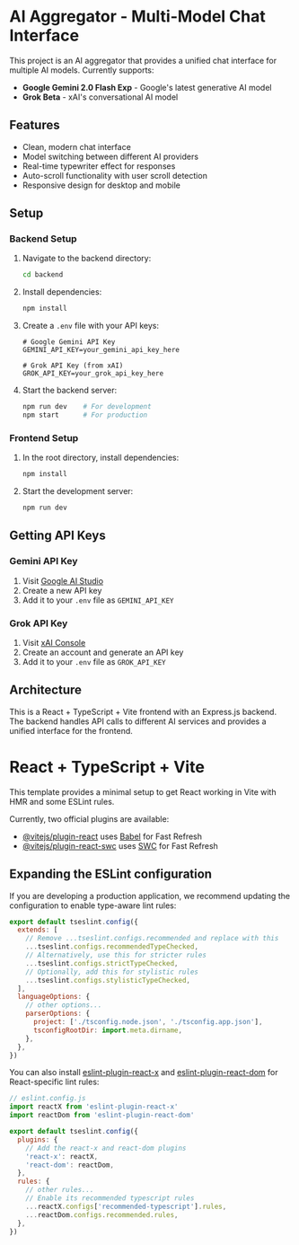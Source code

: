 # AI Aggregator - Multi-Model Chat Interface

This project is an AI aggregator that provides a unified chat interface for multiple AI models. Currently supports:

- **Google Gemini 2.0 Flash Exp** - Google's latest generative AI model
- **Grok Beta** - xAI's conversational AI model

## Features

- Clean, modern chat interface
- Model switching between different AI providers
- Real-time typewriter effect for responses
- Auto-scroll functionality with user scroll detection
- Responsive design for desktop and mobile

## Setup

### Backend Setup

1. Navigate to the backend directory:
   ```bash
   cd backend
   ```

2. Install dependencies:
   ```bash
   npm install
   ```

3. Create a `.env` file with your API keys:
   ```env
   # Google Gemini API Key
   GEMINI_API_KEY=your_gemini_api_key_here
   
   # Grok API Key (from xAI)
   GROK_API_KEY=your_grok_api_key_here
   ```

4. Start the backend server:
   ```bash
   npm run dev    # For development
   npm start      # For production
   ```

### Frontend Setup

1. In the root directory, install dependencies:
   ```bash
   npm install
   ```

2. Start the development server:
   ```bash
   npm run dev
   ```

## Getting API Keys

### Gemini API Key
1. Visit [Google AI Studio](https://aistudio.google.com/)
2. Create a new API key
3. Add it to your `.env` file as `GEMINI_API_KEY`

### Grok API Key
1. Visit [xAI Console](https://console.x.ai/)
2. Create an account and generate an API key
3. Add it to your `.env` file as `GROK_API_KEY`

## Architecture

This is a React + TypeScript + Vite frontend with an Express.js backend. The backend handles API calls to different AI services and provides a unified interface for the frontend.

# React + TypeScript + Vite

This template provides a minimal setup to get React working in Vite with HMR and some ESLint rules.

Currently, two official plugins are available:

- [@vitejs/plugin-react](https://github.com/vitejs/vite-plugin-react/blob/main/packages/plugin-react) uses [Babel](https://babeljs.io/) for Fast Refresh
- [@vitejs/plugin-react-swc](https://github.com/vitejs/vite-plugin-react/blob/main/packages/plugin-react-swc) uses [SWC](https://swc.rs/) for Fast Refresh

## Expanding the ESLint configuration

If you are developing a production application, we recommend updating the configuration to enable type-aware lint rules:

```js
export default tseslint.config({
  extends: [
    // Remove ...tseslint.configs.recommended and replace with this
    ...tseslint.configs.recommendedTypeChecked,
    // Alternatively, use this for stricter rules
    ...tseslint.configs.strictTypeChecked,
    // Optionally, add this for stylistic rules
    ...tseslint.configs.stylisticTypeChecked,
  ],
  languageOptions: {
    // other options...
    parserOptions: {
      project: ['./tsconfig.node.json', './tsconfig.app.json'],
      tsconfigRootDir: import.meta.dirname,
    },
  },
})
```

You can also install [eslint-plugin-react-x](https://github.com/Rel1cx/eslint-react/tree/main/packages/plugins/eslint-plugin-react-x) and [eslint-plugin-react-dom](https://github.com/Rel1cx/eslint-react/tree/main/packages/plugins/eslint-plugin-react-dom) for React-specific lint rules:

```js
// eslint.config.js
import reactX from 'eslint-plugin-react-x'
import reactDom from 'eslint-plugin-react-dom'

export default tseslint.config({
  plugins: {
    // Add the react-x and react-dom plugins
    'react-x': reactX,
    'react-dom': reactDom,
  },
  rules: {
    // other rules...
    // Enable its recommended typescript rules
    ...reactX.configs['recommended-typescript'].rules,
    ...reactDom.configs.recommended.rules,
  },
})
```

